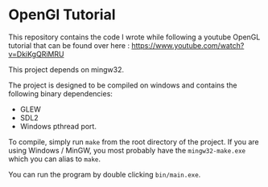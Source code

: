 # OpenGl Tutorial

This repository contains the code I wrote while following a youtube OpenGL tutorial that can be found over here : https://www.youtube.com/watch?v=DkiKgQRiMRU

This project depends on mingw32.

The project is designed to be compiled on windows and contains the following binary dependencies:

* GLEW
* SDL2
* Windows pthread port.

To compile, simply run `make` from the root directory of the project.
If you are using Windows / MinGW, you most probably have the `mingw32-make.exe` which you can alias to `make`.

You can run the program by double clicking `bin/main.exe`. 